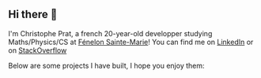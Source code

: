 ## Hi there 👋
I'm Christophe Prat, a french 20-year-old developper studying Maths/Physics/CS at [Fénelon Sainte-Marie](https://www.fenelonsaintemarie.org/)!
You can find me on [LinkedIn](https://www.linkedin.com/in/christophe-prat-b9a9a41ba/) or on [StackOverflow](https://stackoverflow.com/users/7099463/christophe-prat)

Below are some projects I have built, I hope you enjoy them: 

<!--
**ChristophePRAT/ChristophePRAT** is a ✨ _special_ ✨ repository because its `README.md` (this file) appears on your GitHub profile.

Here are some ideas to get you started:

- 🔭 I’m currently working on ...
- 🌱 I’m currently learning ...
- 👯 I’m looking to collaborate on ...
- 🤔 I’m looking for help with ...
- 💬 Ask me about ...
- 📫 How to reach me: ...
- 😄 Pronouns: ...
- ⚡ Fun fact: ...
-->
